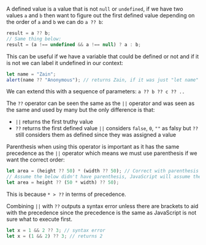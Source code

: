 A defined value is a value that is not `null` or `undefined`, if we have two values `a` and `b` then want to figure out the first defined value depending on the order of `a` and `b` we can do `a ?? b`:
```javascript
result = a ?? b;
// Same thing below:
result = (a !== undefined && a !== null) ? a : b;
```
This can be useful if we have a variable that could be defined or not and if it is not we can label it undefined in our context:
```javascript
let name = "Zain";
alert(name ?? "Anonymous"); // returns Zain, if it was just "let name" then would return "Anonymous"
```
We can extend this with a sequence of parameters: `a ?? b ?? c ?? ..`

The `??` operator can be seen the same as the `||` operator and was seen as the same and used by many but the only difference is that:
- `||` returns the first truthy value
- `??` returns the first defined value
`||` considers `false`, `0`, `""` as falsy but `??` still considers them as defined since they was assigned a value

Parenthesis when using this operator is important as it has the same precedence as the `||` operator which means we must use parenthesis if we want the correct order:
```javascript
let area = (height ?? 50) * (width ?? 50); // Correct with parenthesis
// Assume the below didn't have parenthesis, JavaScript will assume these brackets
let area = height ?? (50 * width) ?? 50);
```
This is because `* > ??` in terms of precedence.

Combining `||` with `??` outputs a syntax error unless there are brackets to aid with the precedence since the precedence is the same as JavaScript is not sure what to execute first.
```javascript
let x = 1 && 2 ?? 3; // syntax error
let x = (1 && 2) ?? 3; // returns 2
```
